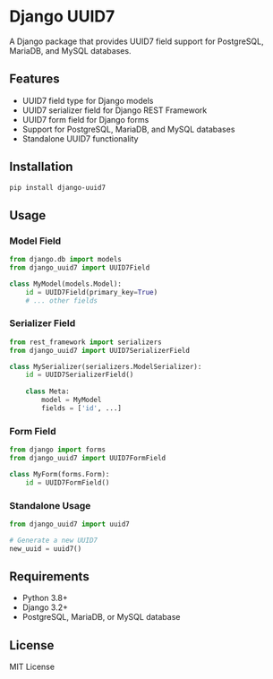 # Django UUID7

A Django package that provides UUID7 field support for PostgreSQL, MariaDB, and MySQL databases.

## Features

- UUID7 field type for Django models
- UUID7 serializer field for Django REST Framework
- UUID7 form field for Django forms
- Support for PostgreSQL, MariaDB, and MySQL databases
- Standalone UUID7 functionality

## Installation

```bash
pip install django-uuid7
```

## Usage

### Model Field

```python
from django.db import models
from django_uuid7 import UUID7Field

class MyModel(models.Model):
    id = UUID7Field(primary_key=True)
    # ... other fields
```

### Serializer Field

```python
from rest_framework import serializers
from django_uuid7 import UUID7SerializerField

class MySerializer(serializers.ModelSerializer):
    id = UUID7SerializerField()
    
    class Meta:
        model = MyModel
        fields = ['id', ...]
```

### Form Field

```python
from django import forms
from django_uuid7 import UUID7FormField

class MyForm(forms.Form):
    id = UUID7FormField()
```

### Standalone Usage

```python
from django_uuid7 import uuid7

# Generate a new UUID7
new_uuid = uuid7()
```

## Requirements

- Python 3.8+
- Django 3.2+
- PostgreSQL, MariaDB, or MySQL database

## License

MIT License 